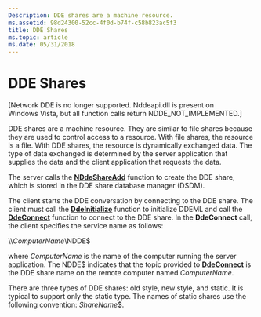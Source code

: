 ```yaml
---
Description: DDE shares are a machine resource.
ms.assetid: 98d24300-52cc-4f0d-b74f-c58b823ac5f3
title: DDE Shares
ms.topic: article
ms.date: 05/31/2018
---
```


# DDE Shares

\[Network DDE is no longer supported. Nddeapi.dll is present on Windows Vista, but all function calls return NDDE\_NOT\_IMPLEMENTED.\]

DDE shares are a machine resource. They are similar to file shares because they are used to control access to a resource. With file shares, the resource is a file. With DDE shares, the resource is dynamically exchanged data. The type of data exchanged is determined by the server application that supplies the data and the client application that requests the data.

The server calls the [**NDdeShareAdd**](nddeshareadd.md) function to create the DDE share, which is stored in the DDE share database manager (DSDM).

The client starts the DDE conversation by connecting to the DDE share. The client must call the [**DdeInitialize**](https://msdn.microsoft.com/library/ms648757(v=VS.85).aspx) function to initialize DDEML and call the [**DdeConnect**](https://msdn.microsoft.com/library/ms648745(v=VS.85).aspx) function to connect to the DDE share. In the **DdeConnect** call, the client specifies the service name as follows:

\\\\*ComputerName*\\NDDE$

where *ComputerName* is the name of the computer running the server application. The NDDE$ indicates that the topic provided to [**DdeConnect**](https://msdn.microsoft.com/library/ms648745(v=VS.85).aspx) is the DDE share name on the remote computer named *ComputerName*.

There are three types of DDE shares: old style, new style, and static. It is typical to support only the static type. The names of static shares use the following convention: *ShareName*$.

 

 



